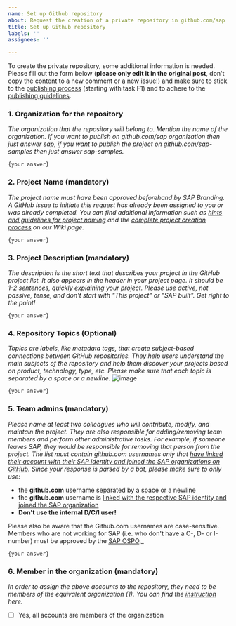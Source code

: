 ```yaml
---
name: Set up Github repository
about: Request the creation of a private repository in github.com/sap
title: Set up Github repository
labels: ''
assignees: ''

---
```


To create the private repository, some additional information is needed. Please fill out the form below (**please only edit it in the original post**, don't copy the content to a new comment or a new issue!) and make sure to stick to the [publishing process](https://wiki.wdf.sap.corp/wiki/display/ospodocs/Create+an+SAP+Open+Source+Project) (starting with task F1) and to adhere to the [publishing guidelines](https://wiki.wdf.sap.corp/wiki/display/ospodocs/OSS+Publishing+Guidelines).

### 1. Organization for the repository
_The organization that the repository will belong to. Mention the name of the organization. If you want to publish on github.com/sap organization then just answer sap, if you want to publish the project on github.com/sap-samples then just answer sap-samples._

```
{your answer}
```

### 2. Project Name (mandatory)
_The project name must have been approved beforehand by SAP Branding. A GitHub issue to initiate this request has already been assigned to you or was already completed. You can find additional information such as [hints and guidelines for project naming](https://wiki.wdf.sap.corp/wiki/display/ospodocs/Hints+and+Guidelines+for+Project+Naming) and the [complete project creation process](https://wiki.wdf.sap.corp/wiki/display/ospodocs/Create+an+SAP+Open+Source+Project) on our Wiki page._

```
{your answer}
```

### 3. Project Description (mandatory)
_The description is the short text that describes your project in the GitHub project list. It also appears in the header in your project page. It should be 1-2 sentences, quickly explaining your project. Please use active, not passive, tense, and don't start with "This project" or "SAP built". Get right to the point!_

```
{your answer}
```

### 4. Repository Topics (Optional)
_Topics are labels, like metadata tags, that create subject-based connections between GitHub repositories. They help users understand the main subjects of the repository and help them discover your projects based on product, technology, type, etc. Please make sure that each topic is separated by a space or a newline._
![image](https://github.wdf.sap.corp/storage/user/33731/files/58ca2200-9a3c-11ec-9894-57a10b555840)

```
{your answer}
```

### 5. Team admins (mandatory) 
_Please name at least two colleagues who will contribute, modify, and maintain the project. They are also responsible for adding/removing team members and perform other administrative tasks. For example, if someone leaves SAP, they would be responsible for removing that person from the project. The list must contain github.com usernames only that [have linked their account with their SAP identity and joined the SAP organizations on GitHub](https://wiki.wdf.sap.corp/wiki/display/ospodocs/Self-Service+for+Joining+an+SAP+GitHub+Organization). Since your response is parsed by a bot, please make sure to only use:_ 
- the **github.com** username separated by a space or a newline
- the **github.com** username is [linked with the respective SAP identity and joined the SAP organization](https://wiki.wdf.sap.corp/wiki/display/ospodocs/Self-Service+for+Joining+an+SAP+GitHub+Organization)
- **Don't use the internal D/C/I user!**

Please also be aware that the Github.com usernames are case-sensitive. Members who are not working for SAP (i.e. who don't have a C-, D- or I-number) must be approved by the [SAP OSPO](https://github.wdf.sap.corp/ospo/ospo-request)._

```
{your answer}
```

### 6. Member in the organization (mandatory)
_In order to assign the above accounts to the repository, they need to be members of the equivalent organization (1). You can find the [instruction](https://wiki.wdf.sap.corp/wiki/pages/viewpage.action?spaceKey=ospodocs&title=Self-Service+for+Joining+an+SAP+GitHub+Organization) here._

- [ ] Yes, all accounts are members of the organization
